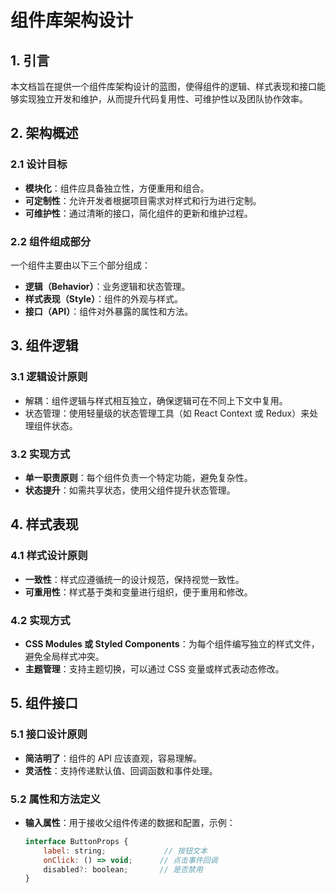 # 组件库架构设计

## 1. 引言

本文档旨在提供一个组件库架构设计的蓝图，使得组件的逻辑、样式表现和接口能够实现独立开发和维护，从而提升代码复用性、可维护性以及团队协作效率。

## 2. 架构概述

### 2.1 设计目标

- **模块化**：组件应具备独立性，方便重用和组合。
- **可定制性**：允许开发者根据项目需求对样式和行为进行定制。
- **可维护性**：通过清晰的接口，简化组件的更新和维护过程。

### 2.2 组件组成部分

一个组件主要由以下三个部分组成：

- **逻辑（Behavior）**：业务逻辑和状态管理。
- **样式表现（Style）**：组件的外观与样式。
- **接口（API）**：组件对外暴露的属性和方法。

## 3. 组件逻辑

### 3.1 逻辑设计原则

- 解耦：组件逻辑与样式相互独立，确保逻辑可在不同上下文中复用。
- 状态管理：使用轻量级的状态管理工具（如 React Context 或 Redux）来处理组件状态。

### 3.2 实现方式

- **单一职责原则**：每个组件负责一个特定功能，避免复杂性。
- **状态提升**：如需共享状态，使用父组件提升状态管理。

## 4. 样式表现

### 4.1 样式设计原则

- **一致性**：样式应遵循统一的设计规范，保持视觉一致性。
- **可重用性**：样式基于类和变量进行组织，便于重用和修改。

### 4.2 实现方式

- **CSS Modules 或 Styled Components**：为每个组件编写独立的样式文件，避免全局样式冲突。
- **主题管理**：支持主题切换，可以通过 CSS 变量或样式表动态修改。

## 5. 组件接口

### 5.1 接口设计原则

- **简洁明了**：组件的 API 应该直观，容易理解。
- **灵活性**：支持传递默认值、回调函数和事件处理。

### 5.2 属性和方法定义

- **输入属性**：用于接收父组件传递的数据和配置，示例：
  ```javascript
  interface ButtonProps {
      label: string;             // 按钮文本
      onClick: () => void;      // 点击事件回调
      disabled?: boolean;       // 是否禁用
  }